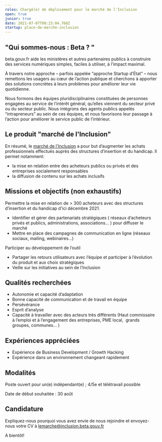```yaml
---
roles: Chargé(e) de déploiement pour le marché de l'Inclusion
open: true
junior: true
date: 2021-07-07T08:23:04.768Z
startup: place-de-marche-inclusion
---
```

## "Qui sommes-nous : Beta ? "

beta.gouv.fr aide les ministères et autres partenaires publics à construire des services numériques simples, faciles à utiliser, à l’impact maximal.

À travers notre approche – parfois appelée “approche Startup d’État” – nous remettons les usagers au cœur de l’action publique et cherchons à apporter des solutions concrètes à leurs problèmes pour améliorer leur vie quotidienne.

Nous formons des équipes pluridisciplinaires constituées de personnes engagées au service de l’intérêt général, qu’elles viennent du secteur privé ou du secteur public. Nous intégrons des agents publics appelés “intrapreneurs” au sein de ces équipes, et nous favorisons leur passage à l’action pour améliorer le service public de l’intérieur.



## **Le produit "marché de l'Inclusion"** 

En résumé, le [marché de l'Inclusion](https://lemarche.inclusion.beta.gouv.fr/fr/) a pour but d’augmenter les achats professionnels effectués auprès des structures d’insertion et du handicap. Il permet notamment:  

* la mise en relation entre des acheteurs publics ou privés et des entreprises socialement responsables
* la diffusion de contenu sur les achats inclusifs



## **Missions et objectifs (non exhaustifs)**

Permettre la mise en relation de > 300 acheteurs avec des structures d’insertion et du handicap d'ici décembre 2021.

* Identifier et gérer des partenariats stratégiques ( réseaux d’acheteurs privés et publics, administrations, associations... ) pour diffuser le marché 
* Mettre en place des campagnes de communication en ligne (réseaux sociaux, mailing, webinaires...) 

Participer au développement de l’outil

* Partager les retours utilisateurs avec l’équipe et participer à l’évolution du produit et aux choix stratégiques
* Veille sur les initiatives au sein de l’Inclusion 



## **Qualités recherchées**

* Autonomie et capacité d’adaptation
* Bonne capacité de communication et de travail en équipe
* Persévérance 
* Esprit d’analyse 
* Capacité à travailler avec des acteurs très différents (Haut commissaire à l’emploi et à l’engagement des entreprises, PME local,  grands groupes, communes… ) 



## Expériences appréciées  

* Expérience de Business Development / Growth Hacking
* Expérience dans un environnement changeant rapidement 



## Modalités

Poste ouvert pour un(e) indépendant(e) ; 4/5e et télétravail possible 

Date de début souhaitée : 30 août



## Candidature

Expliquez-nous pourquoi vous avez envie de nous rejoindre et envoyez-nous votre CV à [lemarche@inclusion.beta.gouv.fr](mailto:lemarche@inclusion.beta.gouv.fr) 

A bientôt!
